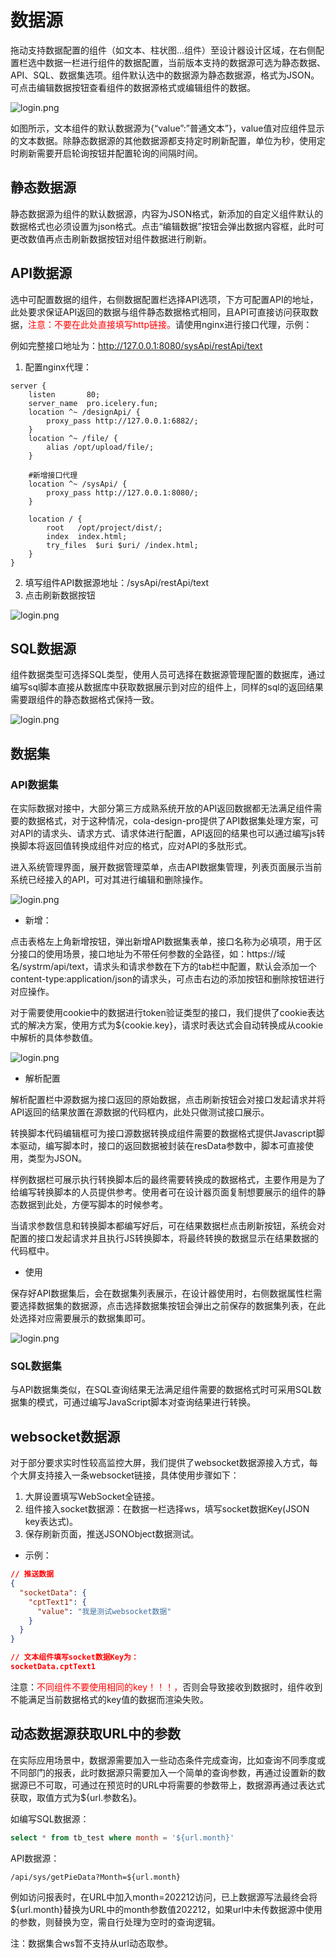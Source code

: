 # 数据源

拖动支持数据配置的组件（如文本、柱状图...组件）至设计器设计区域，在右侧配置栏选中数据一栏进行组件的数据配置，当前版本支持的数据源可选为静态数据、API、SQL、数据集选项。组件默认选中的数据源为静态数据源，格式为JSON。可点击编辑数据按钮查看组件的数据源格式或编辑组件的数据。

![login.png](../.vuepress/public/start/manage/o1.png)

如图所示，文本组件的默认数据源为{“value”:”普通文本”}，value值对应组件显示的文本数据。除静态数据源的其他数据源都支持定时刷新配置，单位为秒，使用定时刷新需要开启轮询按钮并配置轮询的间隔时间。

## 静态数据源

静态数据源为组件的默认数据源，内容为JSON格式，新添加的自定义组件默认的数据格式也必须设置为json格式。点击“编辑数据”按钮会弹出数据内容框，此时可更改数值再点击刷新数据按钮对组件数据进行刷新。

## API数据源

选中可配置数据的组件，右侧数据配置栏选择API选项，下方可配置API的地址，此处要求保证API返回的数据与组件静态数据格式相同，且API可直接访问获取数据，<span style="color:red">注意：不要在此处直接填写http链接。</span>请使用nginx进行接口代理，示例：

例如完整接口地址为：http://127.0.0.1:8080/sysApi/restApi/text

1. 配置nginx代理：

```editorconfig
server {
    listen       80;
    server_name  pro.icelery.fun;
    location ^~ /designApi/ {
        proxy_pass http://127.0.0.1:6882/;
    }
    location ^~ /file/ {
        alias /opt/upload/file/;
    }
                         
    #新增接口代理
    location ^~ /sysApi/ {
        proxy_pass http://127.0.0.1:8080/;
    }                     
                         
    location / {
        root   /opt/project/dist/;
        index  index.html;
        try_files  $uri $uri/ /index.html;
    }
}
```
2. 填写组件API数据源地址：/sysApi/restApi/text
3. 点击刷新数据按钮

![login.png](../.vuepress/public/start/manage/o2.png)

## SQL数据源

组件数据类型可选择SQL类型，使用人员可选择在数据源管理配置的数据库，通过编写sql脚本直接从数据库中获取数据展示到对应的组件上，同样的sql的返回结果需要跟组件的静态数据格式保持一致。

![login.png](../.vuepress/public/start/manage/o3.png)

## 数据集
### API数据集
在实际数据对接中，大部分第三方成熟系统开放的API返回数据都无法满足组件需要的数据格式，对于这种情况，cola-design-pro提供了API数据集处理方案，可对API的请求头、请求方式、请求体进行配置，API返回的结果也可以通过编写js转换脚本将返回值转换成组件对应的格式，应对API的多肽形式。

进入系统管理界面，展开数据管理菜单，点击API数据集管理，列表页面展示当前系统已经接入的API，可对其进行编辑和删除操作。

![login.png](../.vuepress/public/start/manage/o5.png)

* 新增：

点击表格左上角新增按钮，弹出新增API数据集表单，接口名称为必填项，用于区分接口的使用场景，接口地址为不带任何参数的全路径，如：https://域名/systrm/api/text，请求头和请求参数在下方的tab栏中配置，默认会添加一个content-type:application/json的请求头，可点击右边的添加按钮和删除按钮进行对应操作。

对于需要使用cookie中的数据进行token验证类型的接口，我们提供了cookie表达式的解决方案，使用方式为${cookie.key}，请求时表达式会自动转换成从cookie中解析的具体参数值。

![login.png](../.vuepress/public/start/manage/o4.png)

* 解析配置

解析配置栏中源数据为接口返回的原始数据，点击刷新按钮会对接口发起请求并将API返回的结果放置在源数据的代码框内，此处只做测试接口展示。

转换脚本代码编辑框可为接口源数据转换成组件需要的数据格式提供Javascript脚本驱动，编写脚本时，接口的返回数据被封装在resData参数中，脚本可直接使用，类型为JSON。

样例数据栏可展示执行转换脚本后的最终需要转换成的数据格式，主要作用是为了给编写转换脚本的人员提供参考。使用者可在设计器页面复制想要展示的组件的静态数据到此处，方便写脚本的时候参考。

当请求参数信息和转换脚本都编写好后，可在结果数据栏点击刷新按钮，系统会对配置的接口发起请求并且执行JS转换脚本，将最终转换的数据显示在结果数据的代码框中。

* 使用

保存好API数据集后，会在数据集列表展示，在设计器使用时，右侧数据属性栏需要选择数据集的数据源，点击选择数据集按钮会弹出之前保存的数据集列表，在此处选择对应需要展示的数据集即可。

![login.png](../.vuepress/public/start/manage/o6.png)

### SQL数据集

与API数据集类似，在SQL查询结果无法满足组件需要的数据格式时可采用SQL数据集的模式，可通过编写JavaScript脚本对查询结果进行转换。

## websocket数据源
对于部分要求实时性较高监控大屏，我们提供了websocket数据源接入方式，每个大屏支持接入一条websocket链接，具体使用步骤如下：
1. 大屏设置填写WebSocket全链接。
2. 组件接入socket数据源：在数据一栏选择ws，填写socket数据Key(JSON key表达式)。
3. 保存刷新页面，推送JSONObject数据测试。
* 示例：
```json
// 推送数据
{
  "socketData": {
    "cptText1": {
      "value": "我是测试websocket数据"
    }
  }
}

// 文本组件填写socket数据Key为：
socketData.cptText1
```


注意：<span style="color:red">不同组件不要使用相同的key！！！，</span>否则会导致接收到数据时，组件收到不能满足当前数据格式的key值的数据而渲染失败。

## 动态数据源获取URL中的参数

在实际应用场景中，数据源需要加入一些动态条件完成查询，比如查询不同季度或不同部门的报表，此时数据源只需要加入一个简单的查询参数，再通过设置新的数据源已不可取，可通过在预览时的URL中将需要的参数带上，数据源再通过表达式获取，取值方式为${url.参数名}。

如编写SQL数据源：
```sql
select * from tb_test where month = '${url.month}'
```

API数据源：
```text
/api/sys/getPieData?Month=${url.month}
```
例如访问报表时，在URL中加入month=202212访问，已上数据源写法最终会将${url.month}替换为URL中的month参数值202212，如果url中未传数据源中使用的参数，则替换为空，需自行处理为空时的查询逻辑。

注：数据集合ws暂不支持从url动态取参。